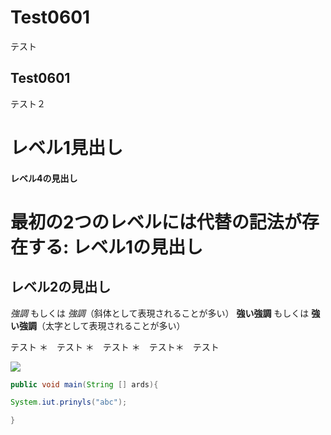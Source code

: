 # Test0601
テスト
## Test0601
テスト２

# レベル1見出し

#### レベル4の見出し

最初の2つのレベルには代替の記法が存在する:
レベル1の見出し
===============
レベル2の見出し
---------------

*強調* もしくは _強調_（斜体として表現されることが多い）
**強い強調** もしくは __強い強調__（太字として表現されることが多い）

テスト
＊　テスト
＊　テスト
＊　テスト＊　テスト

![](https://simple.wikipedia.org/wiki/File:Kendo_EM_2005_-_kote.jpg)

```java
public void main(String [] ards){

System.iut.prinyls("abc");

}

```

